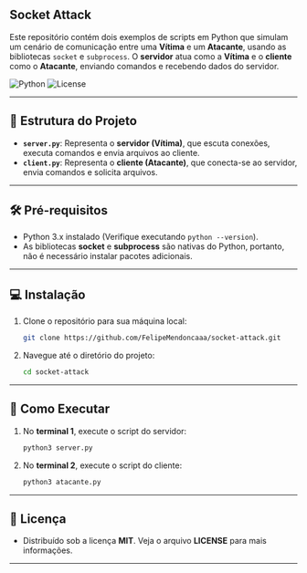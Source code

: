 ## Socket Attack 

Este repositório contém dois exemplos de scripts em Python que simulam um cenário de comunicação entre uma **Vítima** e um **Atacante**, usando as bibliotecas `socket` e `subprocess`. O **servidor** atua como a **Vítima** e o **cliente** como o **Atacante**, enviando comandos e recebendo dados do servidor.

![Python](https://img.shields.io/badge/Python-3.x-blue.svg) ![License](https://img.shields.io/badge/License-MIT-yellow.svg)

---

## 📁 Estrutura do Projeto

- **`server.py`**: Representa o **servidor (Vítima)**, que escuta conexões, executa comandos e envia arquivos ao cliente.
- **`client.py`**: Representa o **cliente (Atacante)**, que conecta-se ao servidor, envia comandos e solicita arquivos.

---

## 🛠️ Pré-requisitos

- Python 3.x instalado (Verifique executando `python --version`).
- As bibliotecas **socket** e **subprocess** são nativas do Python, portanto, não é necessário instalar pacotes adicionais.

---

## 💻 Instalação

1. Clone o repositório para sua máquina local:
   ```bash
   git clone https://github.com/FelipeMendoncaaa/socket-attack.git

2. Navegue até o diretório do projeto:
   ```bash
   cd socket-attack

---

## 🚀 Como Executar

1. No **terminal 1**, execute o script do servidor:
   ```bash
   python3 server.py

2. No **terminal 2**, execute o script do cliente:
   ```bash
   python3 atacante.py

---

## 📜 Licença

- Distribuído sob a licença **MIT**. Veja o arquivo **LICENSE** para mais informações.

---
